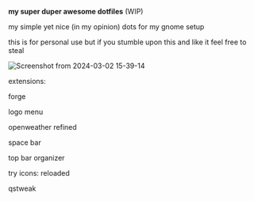 **my super duper awesome dotfiles** (WIP)


my simple yet nice (in my opinion) dots for my gnome setup





this is for personal use but if you stumble upon this and like it feel free to steal





![Screenshot from 2024-03-02 15-39-14](https://github.com/nw0p/dotfiles/assets/38057139/065d6e42-2235-4cd1-b420-09bb64933803)





extensions:

forge

logo menu

openweather refined

space bar

top bar organizer

try icons: reloaded

qstweak
